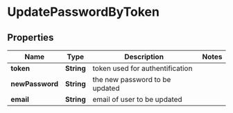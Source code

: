 

# UpdatePasswordByToken


## Properties

Name | Type | Description | Notes
------------ | ------------- | ------------- | -------------
**token** | **String** | token used for authentification | 
**newPassword** | **String** | the new password to be updated | 
**email** | **String** | email of user to be updated | 



